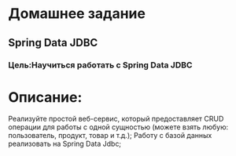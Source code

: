 # Домашнее задание
## Spring Data JDBC
### Цель:Научиться работать с Spring Data JDBC

# Описание:
Реализуйте простой веб-сервис, который предоставляет CRUD операции для работы с одной сущностью (можете взять любую: пользователь, продукт, товар и т.д.);
Работу с базой данных реализовать на Spring Data Jdbc;